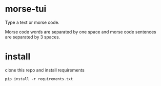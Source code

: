 # morse-tui

Type a text or morse code.


Morse code words are separated by one space and morse code sentences are separated by 3 spaces.

# install

clone this repo and install requirements

```
pip install -r requirements.txt
```